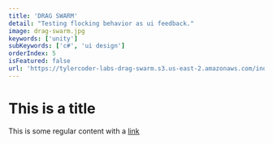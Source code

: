 ```yaml
---
title: 'DRAG SWARM'
detail: "Testing flocking behavior as ui feedback."
image: drag-swarm.jpg
keywords: ['unity']
subKeywords: ['c#', 'ui design']
orderIndex: 5
isFeatured: false
url: 'https://tylercoder-labs-drag-swarm.s3.us-east-2.amazonaws.com/index.html'
---
```


# This is a title

This is some regular content with a [link](https://google.com)